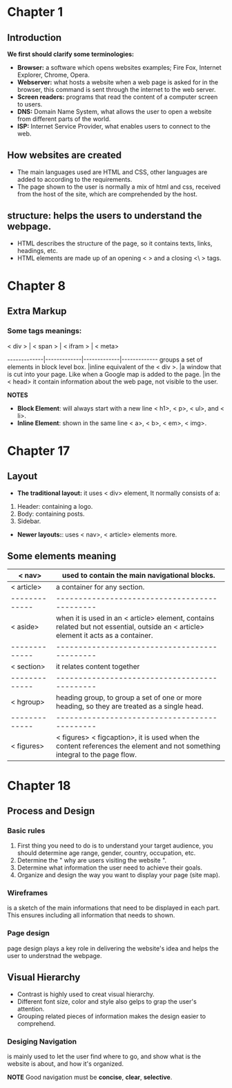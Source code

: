 # **Chapter 1** 

## **Introduction** 

**We first should clarify some terminologies:**

-	 **Browser:** a software which opens websites examples; Fire Fox, Internet Explorer, Chrome, Opera.
-	**Webserver:** what hosts a website when a web page is asked for in the browser, this command is sent through the internet to the web server.
-	**Screen readers:** programs that read the content of a computer screen to users.
-	**DNS:** Domain Name System, what allows the user to open a website from different parts of the world.
-	**ISP:** Internet Service Provider, what enables users to connect to the web. 

## **How websites are created**
-	The main languages used are HTML and CSS, other languages are added to according to the requirements. 
-	The page shown to the user is normally a mix of html and css, received from the host of the site, which are comprehended by the host.

## **structure:** helps the users to understand the webpage. 
-	HTML describes the structure of the page, so it contains texts, links, headings, etc.
-	HTML elements are made up of an opening < > and a closing <\ > tags.



# **Chapter 8** 

## **Extra Markup**  

### **Some tags meanings:** 
 
< div >  | < span > | < ifram > | < meta>

-------------|-------------|-------------|-------------
groups a set of elements in block level box. |inline equivalent of the < div >. |a window that is cut into your page. Like when a Google map is added to the page. |in the < head> it contain information about the web page, not visible to the user.

**NOTES** 

- **Block Element**: will always start with a new line < h1>, < p>, < ul>, and < li>.
- **Inline Element**: shown in the same line < a>, < b>, < em>, < img>.


# **Chapter 17**

## **Layout**

-	**The traditional layout:** it uses < div> element, It normally consists of a: 
1.	Header: containing a logo.
2.	Body: containing posts.
3.	Sidebar.

-	**Newer layouts:**: uses < nav>, < article> elements more. 

## **Some elements meaning**


< nav>       | used to contain the main navigational blocks.
-------------|---------------------------------------------
< article>   | a container for any section.
-------------|---------------------------------------------
< aside>     | when it is used in an < article> element, contains related but not essential, outside  an < article> element it acts as a container. 
-------------|---------------------------------------------
< section>   | it relates content together 
-------------|---------------------------------------------
< hgroup>    | heading group, to group a set of one or more heading, so they are treated as a single head. 
-------------|---------------------------------------------
< figures>   | < figures> < figcaption>, it is used when the content references the element and not something integral to the page flow.


# **Chapter 18**
## **Process and Design**

### **Basic rules**
1. First thing you need to do is to understand your target audience, you should determine age range, gender, country, occupation, etc.
2. Determine the " why are users visiting the website ".
3. Determine what information the user need to achieve their goals.
4. Organize and design the way you want to display your page (site map). 

### **Wireframes**
is a sketch of the main informations that need to be displayed in each part. This ensures including all information that needs to shown. 

### **Page design** 
page design plays a key role in delivering the website's idea and helps the user to understnad the webpage. 

## **Visual Hierarchy** 
* Contrast is highly used to creat visual hierarchy. 
* Different font size, color and style also gelps to grap the user's attention. 
* Grouping related pieces of information makes the design easier to comprehend. 

### **Desiging Navigation** 
is mainly used to let the user find where to go, and show what is the website is about, and how it's organized. 

**NOTE** 
Good navigation must be **concise**, **clear**, **selective**.



